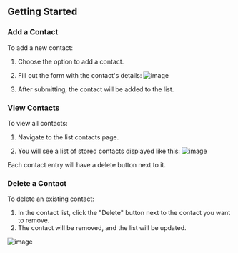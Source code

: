 ## Getting Started

### Add a Contact

To add a new contact:

1. Choose the option to add a contact.

2. Fill out the form with the contact's details:
  ![image](https://github.com/user-attachments/assets/eb13d68c-a591-4897-8f66-2c146267e734)

3. After submitting, the contact will be added to the list.


### View Contacts

To view all contacts:

1. Navigate to the list contacts page.

2. You will see a list of stored contacts displayed like this:
![image](https://github.com/user-attachments/assets/8800b6dd-1c3f-47a8-9ab4-84504c98b930)

Each contact entry will have a delete button next to it.

### Delete a Contact

To delete an existing contact:

1. In the contact list, click the "Delete" button next to the contact you want to remove.
2. The contact will be removed, and the list will be updated.

![image](https://github.com/user-attachments/assets/c26b6c51-fc57-4cf8-bca7-7d30202ec89e)


